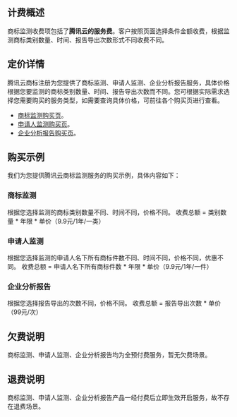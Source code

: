 ## 计费概述
商标监测收费项包括了**腾讯云的服务费**。客户按照页面选择条件金额收费，根据监测商标类别数量、时间、报告导出次数形式不同收费不同。

## 定价详情
腾讯云商标注册为您提供了商标监测、申请人监测、企业分析报告服务，具体价格根据您要监测的商标类别数量、时间、报告导出次数而不同。您可根据实际需求选择您需要购买的服务类型，如需要查询具体价格，可前往各个购买页进行查看。
 - [商标监测购买页](https://buy.cloud.tencent.com/monitoring/brand)。
 - [申请人监测购买页](https://buy.cloud.tencent.com/monitoring/applicant)。
 - [企业分析报告购买页](https://buy.cloud.tencent.com/monitoring/report)。

## 购买示例
我们为您提供腾讯云商标监测服务的购买示例，具体内容如下：

### 商标监测
根据您选择监测的商标类别数量不同、时间不同，价格不同。
收费总额 = 类别数量 \* 年限 \* 单价（9.9元/1年/一类）

### 申请人监测
根据您选择监测的申请人名下所有商标件数不同、时间不同，价格不同，优惠不同。
收费总额 = 申请人名下所有商标件数 \* 年限 \* 单价（9.9元/1年/一件）

### 企业分析报告
根据您选择报告导出的次数不同，价格不同。
收费总额 = 报告导出次数 \* 单价（99元/次）

## 欠费说明
商标监测、申请人监测、企业分析报告均为全预付费服务，暂无欠费场景。

## 退费说明
商标监测、申请人监测、企业分析报告产品一经付费后立即生效开启服务，故不存在退费场景。
